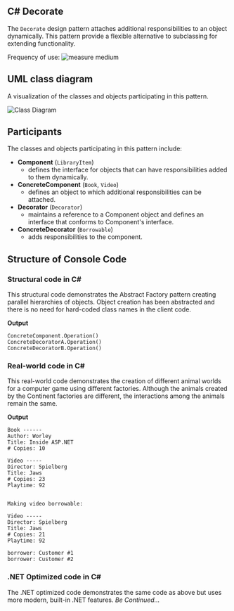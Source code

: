 ## C# Decorate
The `Decorate` design pattern attaches additional responsibilities to an object dynamically. This pattern provide a flexible alternative to subclassing for extending functionality.

Frequency of use:  ![measure](https://www.dofactory.com/img/patterns/use-medium.jpg)  medium
## UML class diagram
A visualization of the classes and objects participating in this pattern.

![Class Diagram](https://www.dofactory.com/img/diagrams/net/decorator.png)

## 	Participants
The classes and objects participating in this pattern include:

- **Component** (`LibraryItem`)
	- defines the interface for objects that can have responsibilities added to them dynamically.
- **ConcreteComponent** (`Book`, `Video`)
	- defines an object to which additional responsibilities can be attached.
- **Decorator** (`Decorator`)
	- maintains a reference to a Component object and defines an interface that conforms to Component's interface.
- **ConcreteDecorator** (`Borrowable`)
	- adds responsibilities to the component.

## Structure of Console Code
### Structural code in C#
This structural code demonstrates the Abstract Factory pattern creating parallel hierarchies of objects. Object creation has been abstracted and there is no need for hard-coded class names in the client code.

**Output**
```
ConcreteComponent.Operation()
ConcreteDecoratorA.Operation()
ConcreteDecoratorB.Operation()
```
### Real-world code in C#
This real-world code demonstrates the creation of different animal worlds for a computer game using different factories. Although the animals created by the Continent factories are different, the interactions among the animals remain the same.

**Output**
```
Book ------
Author: Worley
Title: Inside ASP.NET
# Copies: 10

Video -----
Director: Spielberg
Title: Jaws
# Copies: 23
Playtime: 92


Making video borrowable:

Video -----
Director: Spielberg
Title: Jaws
# Copies: 21
Playtime: 92

borrower: Customer #1
borrower: Customer #2
```
### .NET Optimized code in C#
The .NET optimized code demonstrates the same code as above but uses more modern, built-in .NET features.
*Be Continued...*
		  
